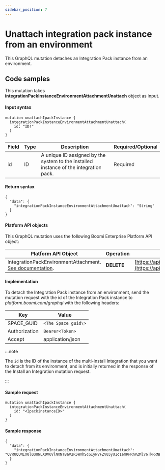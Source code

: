 ```yaml
---
sidebar_position: 7
---
```

# Unattach integration pack instance from an environment 

<head>
  <meta name="guidename" content="Spaces"/>
  <meta name="context" content="GUID-48b6f2f9-154f-4a19-94c7-cf263dc19d61"/>
</head>

This GraphQL mutation detaches an Integration Pack instance from an environment.

## Code samples 
This mutation takes **integrationPackInstanceEnvironmentAttachmentUnattach** object as input.

#### Input syntax

``` {#codeblock_xxc_wvs_zxb}
mutation unattachIpackInstance {
  integrationPackInstanceEnvironmentAttachmentUnattach(
    id: "ID!"
  )
}

```

|Field|Type|Description|Required/Optional|
|-----|----|-----------|-----------------|
|id|ID|A unique ID assigned by the system to the installed instance of the integration pack.|Required|

#### Return syntax

``` {#codeblock_vr4_1ws_zxb}
{
  "data": {
    "integrationPackInstanceEnvironmentAttachmentUnattach": "String"
  }
}

```

#### Platform API objects

This GraphQL mutation uses the following Boomi Enterprise Platform API object:

|Platform API Object|**Operation**|**URL**|
|-------------------|-------------|-------|
|IntegrationPackEnvironmentAttachment. [See documentation](https://developer.boomi.com/api/platformapi#tag/IntegrationPackEnvironmentAttachment).|**DELETE**|[https://api.boomi.com/api/rest/v1/accountId/IntegrationPackEnvironmentAttachment/id](https://api.boomi.com/api/rest/v1/accountId/IntegrationPackEnvironmentAttachment/id)|

#### Implementation

To detach the Integration Pack instance from an environment, send the mutation request with the id of the Integration Pack instance to *platform.boomi.com/graphql* with the following headers:

|Key|Value|
|---|-----|
|SPACE_GUID|`<The Space guid\>`|
|Authorization|`Bearer<Token>`|
|Accept|application/json|

:::note

The `id` is the ID of the instance of the multi-install Integration that you want to detach from its environment, and is initially returned in the response of the Install an Integration mutation request.

:::

#### Sample request

``` {#codeblock_pbq_lws_zxb}
mutation unattachIpackInstance {
  integrationPackInstanceEnvironmentAttachmentUnattach(
    id: "<IpackinstanceID>"
  )
}

```

#### Sample response

``` {#codeblock_ycx_mws_zxb}
{
  "data": {
    "integrationPackInstanceEnvironmentAttachmentUnattach": "QVRUQUNIX0lQQUNLX0VOVlNXNTBaV2R5WVhScGIyNVFZV05yU1c1emRHRnVZMlV6TkRRNE5nOjg2YjQxM2E4LTFlYmYtNGM5NS1iYzViLTEzOTU3M2I3NzkxMA"
  }
}

```